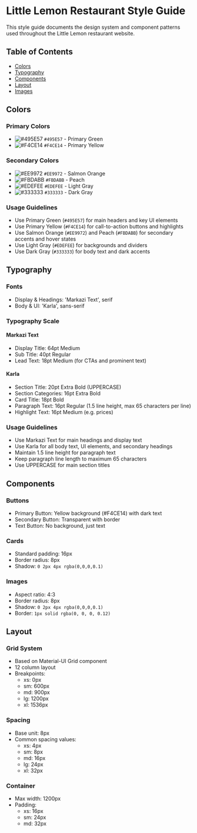 # Little Lemon Restaurant Style Guide

This style guide documents the design system and component patterns used throughout the Little Lemon restaurant website.

## Table of Contents
- [Colors](#colors)
- [Typography](#typography)
- [Components](#components)
- [Layout](#layout)
- [Images](#images)

## Colors

### Primary Colors
- ![#495E57](https://via.placeholder.com/15/495E57/000000?text=+) `#495E57` - Primary Green
- ![#F4CE14](https://via.placeholder.com/15/F4CE14/000000?text=+) `#F4CE14` - Primary Yellow

### Secondary Colors
- ![#EE9972](https://via.placeholder.com/15/EE9972/000000?text=+) `#EE9972` - Salmon Orange
- ![#FBDABB](https://via.placeholder.com/15/FBDABB/000000?text=+) `#FBDABB` - Peach
- ![#EDEFEE](https://via.placeholder.com/15/EDEFEE/000000?text=+) `#EDEFEE` - Light Gray
- ![#333333](https://via.placeholder.com/15/333333/000000?text=+) `#333333` - Dark Gray

### Usage Guidelines
- Use Primary Green (`#495E57`) for main headers and key UI elements
- Use Primary Yellow (`#F4CE14`) for call-to-action buttons and highlights
- Use Salmon Orange (`#EE9972`) and Peach (`#FBDABB`) for secondary accents and hover states
- Use Light Gray (`#EDEFEE`) for backgrounds and dividers
- Use Dark Gray (`#333333`) for body text and dark accents

## Typography

### Fonts
- Display & Headings: 'Markazi Text', serif
- Body & UI: 'Karla', sans-serif

### Typography Scale

#### Markazi Text
- Display Title: 64pt Medium
- Sub Title: 40pt Regular
- Lead Text: 18pt Medium (for CTAs and prominent text)

#### Karla
- Section Title: 20pt Extra Bold (UPPERCASE)
- Section Categories: 16pt Extra Bold
- Card Title: 18pt Bold
- Paragraph Text: 16pt Regular (1.5 line height, max 65 characters per line)
- Highlight Text: 16pt Medium (e.g. prices)

### Usage Guidelines
- Use Markazi Text for main headings and display text
- Use Karla for all body text, UI elements, and secondary headings
- Maintain 1.5 line height for paragraph text
- Keep paragraph line length to maximum 65 characters
- Use UPPERCASE for main section titles

## Components

### Buttons
- Primary Button: Yellow background (#F4CE14) with dark text
- Secondary Button: Transparent with border
- Text Button: No background, just text

### Cards
- Standard padding: 16px
- Border radius: 8px
- Shadow: `0 2px 4px rgba(0,0,0,0.1)`

### Images
- Aspect ratio: 4:3
- Border radius: 8px
- Shadow: `0 2px 4px rgba(0,0,0,0.1)`
- Border: `1px solid rgba(0, 0, 0, 0.12)`

## Layout

### Grid System
- Based on Material-UI Grid component
- 12 column layout
- Breakpoints:
  - xs: 0px
  - sm: 600px
  - md: 900px
  - lg: 1200px
  - xl: 1536px

### Spacing
- Base unit: 8px
- Common spacing values:
  - xs: 4px
  - sm: 8px
  - md: 16px
  - lg: 24px
  - xl: 32px

### Container
- Max width: 1200px
- Padding:
  - xs: 16px
  - sm: 24px
  - md: 32px

